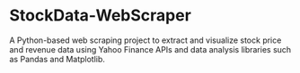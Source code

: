 # StockData-WebScraper
A Python-based web scraping project to extract and visualize stock price and revenue data using Yahoo Finance APIs and data analysis libraries such as Pandas and Matplotlib.
